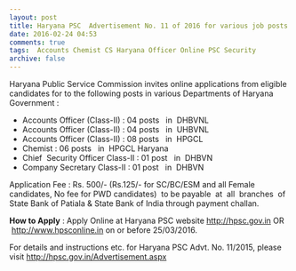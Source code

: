 ```yaml
---
layout: post
title: Haryana PSC  Advertisement No. 11 of 2016 for various job posts last date 25th March-2016   
date: 2016-02-24 04:53
comments: true
tags:  Accounts Chemist CS Haryana Officer Online PSC Security 
archive: false
---
```

Haryana Public Service Commission invites online applications from eligible candidates for to the following posts in various Departments of Haryana Government :

- Accounts Officer (Class-II) : 04 posts   in  DHBVNL
- Accounts Officer (Class-II) : 04 posts   in  UHBVNL
- Accounts Officer (Class-II) : 08 posts   in  HPGCL
- Chemist : 06 posts   in  HPGCL Haryana
- Chief  Security Officer Class-II : 01 post   in  DHBVN
- Company Secretary Class-II : 01 post   in  DHBVN  

Application Fee : Rs. 500/- (Rs.125/- for SC/BC/ESM and all Female candidates, No fee for PWD candidates)  to be payable  at  all  branches  of  State Bank of Patiala & State Bank of India through payment challan.  

**How to Apply** : Apply Online at Haryana PSC website <http://hpsc.gov.in> OR  <http://www.hpsconline.in> on or before 25/03/2016.  

For details and instructions etc. for Haryana PSC Advt. No. 11/2015, please visit <http://hpsc.gov.in/Advertisement.aspx>    



